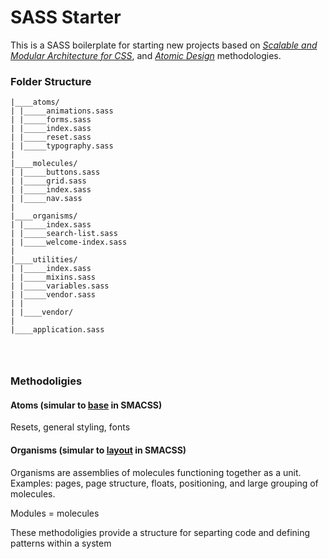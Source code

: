# SASS Starter

This is a SASS boilerplate for starting new projects based on *[Scalable and Modular Architecture for CSS](https://smacss.com/)*, and *[Atomic Design](http://atomicdesign.bradfrost.com/)* methodologies.

### Folder Structure

```
|____atoms/
| |_____animations.sass
| |_____forms.sass
| |_____index.sass
| |_____reset.sass
| |_____typography.sass
|
|____molecules/
| |_____buttons.sass
| |_____grid.sass
| |_____index.sass
| |_____nav.sass
|
|____organisms/
| |_____index.sass
| |_____search-list.sass
| |_____welcome-index.sass
|
|____utilities/
| |_____index.sass
| |_____mixins.sass
| |_____variables.sass
| |_____vendor.sass
| |
| |____vendor/
|
|____application.sass




```

### Methodoligies



#### Atoms (simular to [base](http://smacss.com/book/type-base) in SMACSS)

Resets, general styling, fonts


#### Organisms (simular to [layout](http://smacss.com/book/type-layout) in SMACSS)

Organisms are assemblies of molecules functioning together as a unit. Examples: pages, page structure, floats, positioning, and large grouping of molecules.


Modules = molecules









These methodoligies provide a structure for separting code and defining patterns within a system